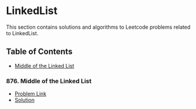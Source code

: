 # LinkedList

This section contains solutions and algorithms to Leetcode problems related to LinkedList.

## Table of Contents
- [Middle of the Linked List](#876-middle-of-the-linked-list)


### 876. Middle of the Linked List
- [Problem Link](https://leetcode.com/problems/middle-of-the-linked-list/)
- [Solution](./middleOfTheLinkedList.py)